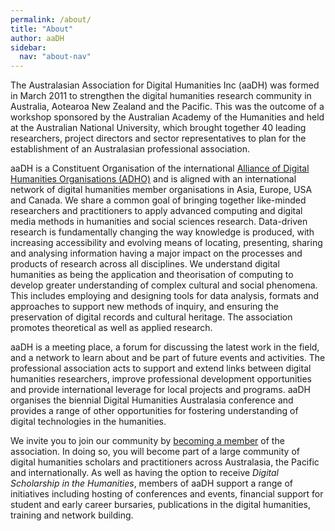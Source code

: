 ```yaml
---
permalink: /about/
title: "About"
author: aaDH
sidebar:
  nav: "about-nav"
---
```


The Australasian Association for Digital Humanities Inc (aaDH) was formed in March 2011 to strengthen the digital humanities research community in Australia, Aotearoa New Zealand and the Pacific. This was the outcome of a workshop sponsored by the Australian Academy of the Humanities and held at the Australian National University, which brought together 40 leading researchers, project directors and sector representatives to plan for the establishment of an Australasian professional association.

aaDH is a Constituent Organisation of the international [Alliance of Digital Humanities Organisations (ADHO)](https://adho.org/) and is aligned with an international network of digital humanities member organisations in Asia, Europe, USA and Canada. We share a common goal of bringing together like-minded researchers and practitioners to apply advanced computing and digital media methods in humanities and social sciences research. Data-driven research is fundamentally changing the way knowledge is produced, with increasing accessibility and evolving means of locating, presenting, sharing and analysing information having a major impact on the processes and products of research across all disciplines. We understand digital humanities as being the application and theorisation of computing to develop greater understanding of complex cultural and social phenomena. This includes employing and designing tools for data analysis, formats and approaches to support new methods of inquiry, and ensuring the preservation of digital records and cultural heritage. The association promotes theoretical as well as applied research.

aaDH is a meeting place, a forum for discussing the latest work in the field, and a network to learn about and be part of future events and activities. The professional association acts to support and extend links between digital humanities researchers, improve professional development opportunities and provide international leverage for local projects and programs. aaDH organises the biennial Digital Humanities Australasia conference and provides a range of other opportunities for fostering understanding of digital technologies in the humanities.

We invite you to join our community by [becoming a member](/join/) of the association. In doing so, you will become part of a large community of digital humanities scholars and practitioners across Australasia, the Pacific and internationally. As well as having the option to receive *Digital Scholarship in the Humanities*, members of aaDH support a range of initiatives including hosting of conferences and events, financial support for student and early career bursaries, publications in the digital humanities, training and network building.